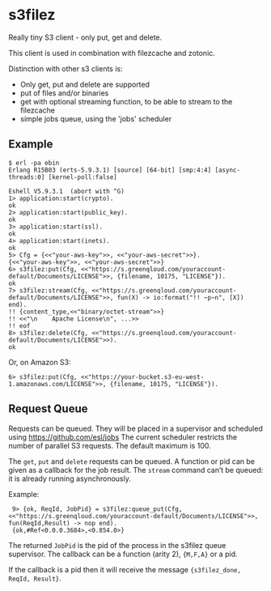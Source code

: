 s3filez
=======

Really tiny S3 client - only put, get and delete.

This client is used in combination with filezcache and zotonic.

Distinction with other s3 clients is:

 * Only get, put and delete are supported
 * put of files and/or binaries
 * get with optional streaming function, to be able to stream to the filezcache
 * simple jobs queue, using the 'jobs' scheduler

Example
-------

    $ erl -pa ebin
    Erlang R15B03 (erts-5.9.3.1) [source] [64-bit] [smp:4:4] [async-threads:0] [kernel-poll:false]

    Eshell V5.9.3.1  (abort with ^G)
    1> application:start(crypto).  
    ok
    2> application:start(public_key).   
    ok
    3> application:start(ssl).          
    ok
    4> application:start(inets).
    ok
    5> Cfg = {<<"your-aws-key">>, <<"your-aws-secret">>}.
    {<<"your-aws-key">>, <<"your-aws-secret">>}
    6> s3filez:put(Cfg, <<"https://s.greenqloud.com/youraccount-default/Documents/LICENSE">>, {filename, 10175, "LICENSE"}).
    ok
    7> s3filez:stream(Cfg, <<"https://s.greenqloud.com/youraccount-default/Documents/LICENSE">>, fun(X) -> io:format("!! ~p~n", [X]) end).
    !! {content_type,<<"binary/octet-stream">>}
    !! <<"\n    Apache License\n", ...>>
    !! eof
    8> s3filez:delete(Cfg, <<"https://s.greenqloud.com/youraccount-default/Documents/LICENSE">>).
    ok

Or, on Amazon S3:

    6> s3filez:put(Cfg, <<"https://your-bucket.s3-eu-west-1.amazonaws.com/LICENSE">>, {filename, 10175, "LICENSE"}).


Request Queue
-------------

Requests can be queued. They will be placed in a supervisor and scheduled using https://github.com/esl/jobs
The current scheduler restricts the number of parallel S3 requests. The default maximum is 100.

The `get`, `put` and `delete` requests can be queued. A function or pid can be given as a callback for the job result.
The `stream` command can’t be queued: it is already running asynchronously.

Example:

     9> {ok, ReqId, JobPid} = s3filez:queue_put(Cfg, <<"https://s.greenqloud.com/youraccount-default/Documents/LICENSE">>, fun(ReqId,Result) -> nop end).
     {ok,#Ref<0.0.0.3684>,<0.854.0>}

The returned `JobPid` is the pid of the process in the s3filez queue supervisor.
The callback can be a function (arity 2), `{M,F,A}` or a pid.

If the callback is a pid then it will receive the message `{s3filez_done, ReqId, Result}`.

